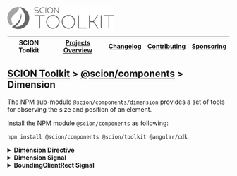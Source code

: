 <a href="/README.md"><img src="/resources/branding/scion-toolkit-banner.svg" height="50" alt="SCION Toolkit"></a>

| SCION Toolkit | [Projects Overview][menu-projects-overview] | [Changelog][menu-changelog] | [Contributing][menu-contributing] | [Sponsoring][menu-sponsoring] |  
| --- | --- | --- | --- | --- |

## [SCION Toolkit][menu-home] > [@scion/components][link-scion-components] > Dimension

The NPM sub-module `@scion/components/dimension` provides a set of tools for observing the size and position of an element.

Install the NPM module `@scion/components` as following:

```
npm install @scion/components @scion/toolkit @angular/cdk
```

<details>
  <summary><strong>Dimension Directive</strong></summary>

Directive to observe the size of an element in the HTML template.

1. Import `SciDimensionDirective`.

   ```ts
   import {SciDimensionDirective} from '@scion/components/dimension';

   @Component({
     // other metadata skipped
     imports: [SciDimensionDirective]
   })
   export class YourComponent {
   }
   ```

1. Add `sciDimension` directive to an element in the template.

   ```html
   <div sciDimension (sciDimensionChange)="onDimensionChange($event)"></div>
   ```

1. Add method to be notified about size changes of the element.
   ```ts
   public onDimensionChange(dimension: SciDimension): void {
     console.log(dimension);
   }
   ```

The directive can be configured with `emitOutsideAngular` to control whether to emit inside or outside the Angular zone. Defaults to `false`.

</details>

<details>
  <summary><strong><a id="dimension-signal"></a>Dimension Signal</strong></summary>

Signal to observe the size of an element.

The signal subscribes to the native [`ResizeObserver`](https://developer.mozilla.org/en-US/docs/Web/API/ResizeObserver) to monitor element size changes. Destroying the injection context will unsubscribe the observer.


```ts
import {dimension} from '@scion/components/dimension';

const element: HTMLElement = ...;
const size = dimension(element);

console.log(size());
```

- The function must be called within an injection context or an injector provided. Destroying the injector will unsubscribe the signal.
- The function must not be called within a reactive context to avoid repeated subscriptions.

**Example of observing the size of the component:**

```ts
import {Component, effect, ElementRef, inject} from '@angular/core';
import {dimension} from '@scion/components/dimension';

@Component({...})
class YourComponent {

   private host = inject(ElementRef<HTMLElement>);
   private dimension = dimension(this.host);

   constructor() {
     effect(() => console.log(this.dimension()));
   }
}
```

**Example of observing the size of a view child:**

The element can be passed as a signal, enabling observation of view children in the component constructor.

```ts
import {Component, effect, ElementRef, viewChild} from '@angular/core';
import {dimension} from '@scion/components/dimension';

@Component({...})
class YourComponent {

   private viewChild = viewChild<ElementRef<HTMLElement>>('view_child');
   private dimension = dimension(this.viewChild);

   constructor() {
     effect(() => console.log(this.dimension()));
   }
}
```

</details>

<details>
  <summary><strong>BoundingClientRect Signal</strong></summary>

Signal to observe the bounding box of an element.

The [bounding box](https://developer.mozilla.org/en-US/docs/Web/API/Element/getBoundingClientRect) includes the element's position relative to the top-left of the viewport and its size.


```ts
import {boundingClientRect} from '@scion/components/dimension';

const element: HTMLElement = ...;
const boundingBox = boundingClientRect(element);

console.log(boundingBox());
```

- The function must be called within an injection context or an injector provided. Destroying the injector will unsubscribe the signal.
- The function must not be called within a reactive context to avoid repeated subscriptions.
- The element and the document root (`<html>`) must be positioned `relative` or `absolute`. If not, a warning is logged, and positioning changed to `relative`.

*Note:*
There is no native browser API to observe the position of an element. The signal uses [`IntersectionObserver`](https://developer.mozilla.org/en-US/docs/Web/API/Intersection_Observer_API) and [`ResizeObserver`](https://developer.mozilla.org/en-US/docs/Web/API/ResizeObserver) to detect position changes. For tracking only size changes, use [`Dimension`](#dimension-signal) signal instead.


**Example of observing the bounding box of the component:**

```ts
import {Component, effect, ElementRef, inject} from '@angular/core';
import {boundingClientRect} from '@scion/components/dimension';

@Component({...})
class YourComponent {

   private host = inject(ElementRef<HTMLElement>);
   private boundingBox = boundingClientRect(this.host);

   constructor() {
      effect(() => console.log(this.boundingBox()));
   }
}
```

**Example of observing the bounding box of a view child:**

The element can be passed as a signal, enabling observation of view children in the component constructor.

```ts
import {Component, effect, ElementRef, viewChild} from '@angular/core';
import {boundingClientRect} from '@scion/components/dimension';

@Component({...})
class YourComponent {

   private viewChild = viewChild<ElementRef<HTMLElement>>('view_child');
   private boundingBox = boundingClientRect(this.viewChild);

   constructor() {
      effect(() => console.log(this.boundingBox()));
   }
}
```

</details>


[menu-home]: /README.md
[menu-projects-overview]: /docs/site/projects-overview.md
[menu-changelog]: /docs/site/changelog.md
[menu-contributing]: /CONTRIBUTING.md
[menu-sponsoring]: /docs/site/sponsoring.md

[link-scion-components]: /docs/site/scion-components.md
